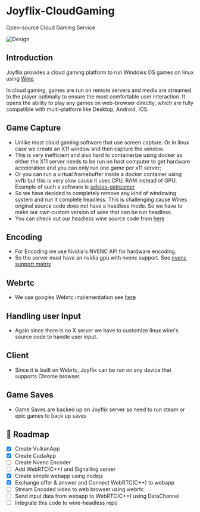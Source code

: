 # Joyflix-CloudGaming

Open-source Cloud Gaming Service

![Design](https://github.com/joyflix99/Joyflix-CloudGaming/blob/cuda_app/Joyflix%20Engine.drawio.png)

## Introduction
Joyflix provides a cloud gaming platform to run Windows OS games on linux using [Wine](https://www.winehq.org/).

In cloud gaming, games are run on remote servers and media are streamed to the player optimally to ensure
the most comfortable user interaction. It opens the ability to play any  games on web-browser directly, which are
fully compatible with multi-platform like Desktop, Android, IOS.

## Game Capture
- Unlike most cloud gaming software that use screen capture. Or in linux case we create an X11 window and then capture the window.
- This is very inefficient and also hard to containerize using docker as either the X11 server needs to be run on host computer to get hardware acceleration and you can only run one game per x11 server;
- Or you can run a virtual framebuffer inside a docker container using xvfb but this is very slow cause it uses CPU, RAM instead of GPU. Example of such a software is [
  selkies-gstreamer](https://github.com/selkies-project/selkies-gstreamer)
- So we have decided to completely remove any kind of windowing system and run it complete headless. This is challenging cause Wines original source code does not have a headless mode. So we have to make our own custom version of wine that can be run headless. 
- You can check out our headless wine source code from [here](https://github.com/joyflix99/wine-tkg-headless) 

## Encoding
- For Encoding we use Nvidia's NVENC API for hardware encoding. 
- So the server must have an nvidia gpu with nvenc support. See [nvenc support matrix](https://developer.nvidia.com/nvidia-video-codec-sdk)

## Webrtc 
- We use googles Webrtc implementation see [here](https://webrtc.googlesource.com/src/)

## Handling user Input
- Again since there is no X server we have to customize linux wine's source code to handle user input. 

## Client
- Since it is built on Webrtc, Joyflix can be run on any device that supports Chrome browser. 

## Game Saves
- Game Saves are backed up on Joyflix server so need to run steam or epic games to back up saves

<!-- Roadmap -->
## :compass: Roadmap

* [x] Create VulkanApp
* [x] Create CudaApp
* [ ] Create Nvenc Encoder
* [ ] Add WebRTC(C++) and Signalling server
* [x] Create simple webapp using nodejs
* [x] Exchange offer & answer and Connect WebRTC(C++) to webapp 
* [ ] Stream Encoded video to web browser using webrtc 
* [ ] Send input data from webapp to WebRTC(C++) using DataChannel
* [ ] Integrate this code to wine-headless repo
